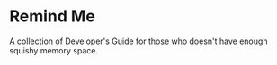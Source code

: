 # Remind Me

A collection of Developer's Guide for those who doesn't have enough squishy memory space.